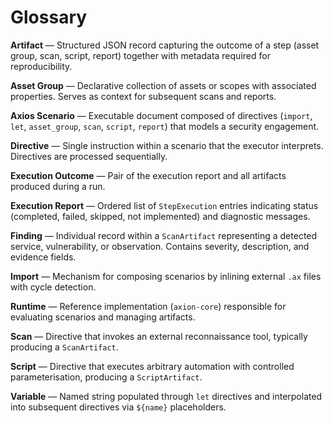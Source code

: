 # Glossary

**Artifact** — Structured JSON record capturing the outcome of a step (asset group, scan, script, report) together with metadata required for reproducibility.

**Asset Group** — Declarative collection of assets or scopes with associated properties. Serves as context for subsequent scans and reports.

**Axios Scenario** — Executable document composed of directives (`import`, `let`, `asset_group`, `scan`, `script`, `report`) that models a security engagement.

**Directive** — Single instruction within a scenario that the executor interprets. Directives are processed sequentially.

**Execution Outcome** — Pair of the execution report and all artifacts produced during a run.

**Execution Report** — Ordered list of `StepExecution` entries indicating status (completed, failed, skipped, not implemented) and diagnostic messages.

**Finding** — Individual record within a `ScanArtifact` representing a detected service, vulnerability, or observation. Contains severity, description, and evidence fields.

**Import** — Mechanism for composing scenarios by inlining external `.ax` files with cycle detection.

**Runtime** — Reference implementation (`axion-core`) responsible for evaluating scenarios and managing artifacts.

**Scan** — Directive that invokes an external reconnaissance tool, typically producing a `ScanArtifact`.

**Script** — Directive that executes arbitrary automation with controlled parameterisation, producing a `ScriptArtifact`.

**Variable** — Named string populated through `let` directives and interpolated into subsequent directives via `${name}` placeholders.
